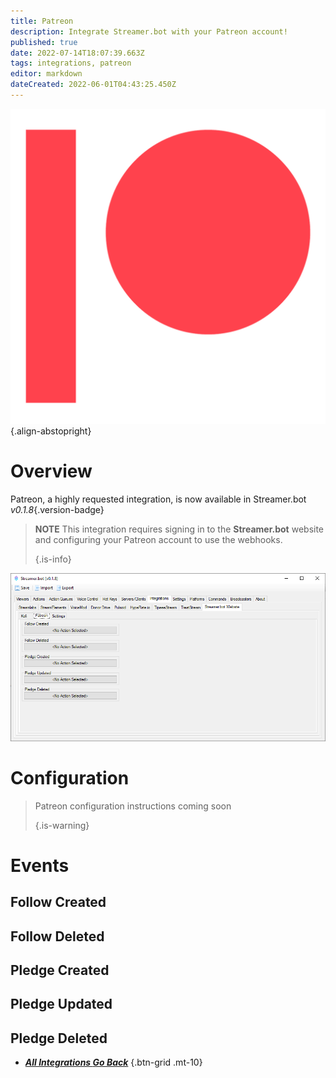 ```yaml
---
title: Patreon
description: Integrate Streamer.bot with your Patreon account!
published: true
date: 2022-07-14T18:07:39.663Z
tags: integrations, patreon
editor: markdown
dateCreated: 2022-06-01T04:43:25.450Z
---
```



![digital-patreon-logo_coral.png](/digital-patreon-logo_coral.png) {.align-abstopright}

# Overview

Patreon, a highly requested integration, is now available in Streamer.bot *v0.1.8*{.version-badge}

> **NOTE** This integration requires signing in to the **Streamer.bot** website and configuring your Patreon account to use the webhooks. 
> 
> {.is-info}

![patreon-integration.png](/patreon-integration.png)

# Configuration

> Patreon configuration instructions coming soon 
> 
> {.is-warning}

# Events

## Follow Created

## Follow Deleted

## Pledge Created

## Pledge Updated

## Pledge Deleted


- [<i class="mdi mdi-chevron-left"></i> ***All Integrations ***Go Back******](/en/Integrations)
{.btn-grid .mt-10}
